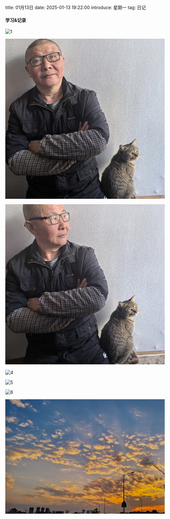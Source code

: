 title: 01月13日
date: 2025-01-13 19:22:00
introduce: 星期一
tag: 日记

#### 学习&记录
![1](/static/img/2025/01/13/1.jpg)

![2](/static/img/2025/01/13/2.jpg)

![3](/static/img/2025/01/13/3.jpg)

![4](/static/img/2025/01/13/4.jpg)

![5](/static/img/2025/01/13/5.jpg)

![6](/static/img/2025/01/13/6.jpg)

![7](/static/img/2025/01/13/7.jpg)

